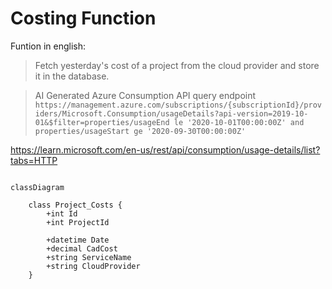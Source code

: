 # Costing Function

Funtion in english:

> Fetch yesterday's cost of a project from the cloud provider and store it in the database.

> AI Generated
> Azure Consumption API query endpoint `https://management.azure.com/subscriptions/{subscriptionId}/providers/Microsoft.Consumption/usageDetails?api-version=2019-10-01&$filter=properties/usageEnd le '2020-10-01T00:00:00Z' and properties/usageStart ge '2020-09-30T00:00:00Z'`

https://learn.microsoft.com/en-us/rest/api/consumption/usage-details/list?tabs=HTTP

```mermaid

classDiagram

    class Project_Costs {
        +int Id
        +int ProjectId

        +datetime Date
        +decimal CadCost
        +string ServiceName
        +string CloudProvider
    }

```
